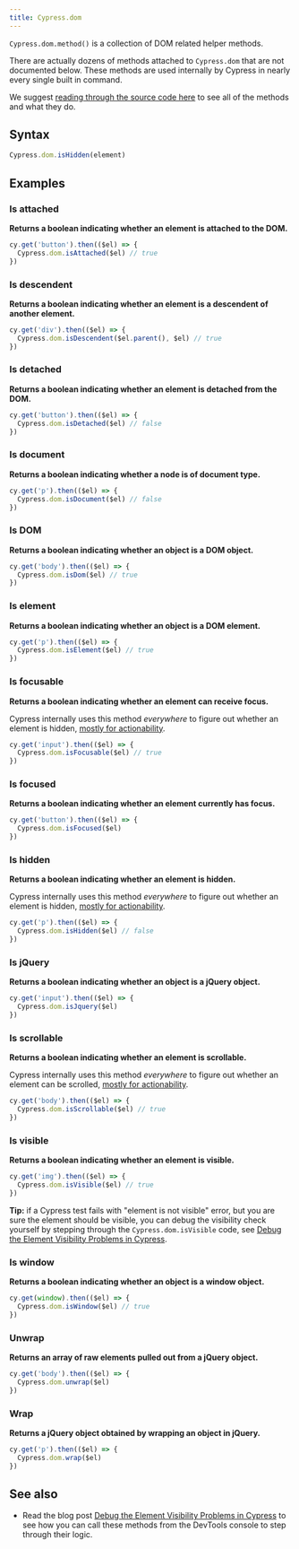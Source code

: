 ```yaml
---
title: Cypress.dom
---
```


`Cypress.dom.method()` is a collection of DOM related helper methods.

<Alert type="warning">


There are actually dozens of methods attached to `Cypress.dom` that are not documented below. These methods are used internally by Cypress in nearly every single built in command.

We suggest [reading through the source code here](https://github.com/cypress-io/cypress/blob/develop/packages/driver/src/dom/index.js) to see all of the methods and what they do.

</Alert>

## Syntax

```javascript
Cypress.dom.isHidden(element)
```

## Examples

### Is attached

**Returns a boolean indicating whether an element is attached to the DOM.**

```javascript
cy.get('button').then(($el) => {
  Cypress.dom.isAttached($el) // true
})
```

### Is descendent

**Returns a boolean indicating whether an element is a descendent of another element.**

```javascript
cy.get('div').then(($el) => {
  Cypress.dom.isDescendent($el.parent(), $el) // true
})
```

### Is detached

**Returns a boolean indicating whether an element is detached from the DOM.**

```javascript
cy.get('button').then(($el) => {
  Cypress.dom.isDetached($el) // false
})
```

### Is document

**Returns a boolean indicating whether a node is of document type.**

```javascript
cy.get('p').then(($el) => {
  Cypress.dom.isDocument($el) // false
})
```

### Is DOM

**Returns a boolean indicating whether an object is a DOM object.**

```javascript
cy.get('body').then(($el) => {
  Cypress.dom.isDom($el) // true
})
```

### Is element

**Returns a boolean indicating whether an object is a DOM element.**

```javascript
cy.get('p').then(($el) => {
  Cypress.dom.isElement($el) // true
})
```

### Is focusable

**Returns a boolean indicating whether an element can receive focus.**

Cypress internally uses this method *everywhere* to figure out whether an element is hidden, [mostly for actionability](/guides/core-concepts/interacting-with-elements).

```javascript
cy.get('input').then(($el) => {
  Cypress.dom.isFocusable($el) // true
})
```

### Is focused

**Returns a boolean indicating whether an element currently has focus.**

```javascript
cy.get('button').then(($el) => {
  Cypress.dom.isFocused($el)
})
```

### Is hidden

**Returns a boolean indicating whether an element is hidden.**

Cypress internally uses this method *everywhere* to figure out whether an element is hidden, [mostly for actionability](/guides/core-concepts/interacting-with-elements).

```javascript
cy.get('p').then(($el) => {
  Cypress.dom.isHidden($el) // false
})
```

### Is jQuery

**Returns a boolean indicating whether an object is a jQuery object.**

```javascript
cy.get('input').then(($el) => {
  Cypress.dom.isJquery($el)
})
```

### Is scrollable

**Returns a boolean indicating whether an element is scrollable.**

Cypress internally uses this method *everywhere* to figure out whether an element can be scrolled, [mostly for actionability](/guides/core-concepts/interacting-with-elements).

```javascript
cy.get('body').then(($el) => {
  Cypress.dom.isScrollable($el) // true
})
```

### Is visible

**Returns a boolean indicating whether an element is visible.**

```javascript
cy.get('img').then(($el) => {
  Cypress.dom.isVisible($el) // true
})
```

**Tip:** if a Cypress test fails with "element is not visible" error, but you are sure the element should be visible, you can debug the visibility check yourself by stepping through the `Cypress.dom.isVisible` code, see [Debug the Element Visibility Problems in Cypress](https://glebbahmutov.com/blog/debug-visibility/).

### Is window

**Returns a boolean indicating whether an object is a window object.**

```javascript
cy.get(window).then(($el) => {
  Cypress.dom.isWindow($el) // true
})
```

### Unwrap

**Returns an array of raw elements pulled out from a jQuery object.**

```javascript
cy.get('body').then(($el) => {
  Cypress.dom.unwrap($el)
})
```

### Wrap

**Returns a jQuery object obtained by wrapping an object in jQuery.**

```javascript
cy.get('p').then(($el) => {
  Cypress.dom.wrap($el)
})
```

## See also

- Read the blog post [Debug the Element Visibility Problems in Cypress](https://glebbahmutov.com/blog/debug-visibility/) to see how you can call these methods from the DevTools console to step through their logic.

